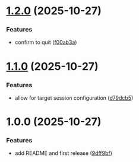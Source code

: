 # [1.2.0](https://github.com/benjaminsanborn/psc/compare/v1.1.0...v1.2.0) (2025-10-27)


### Features

* confirm to quit ([f00ab3a](https://github.com/benjaminsanborn/psc/commit/f00ab3a7031e50602c085b4bea2566a950f434fa))

# [1.1.0](https://github.com/benjaminsanborn/psc/compare/v1.0.0...v1.1.0) (2025-10-27)


### Features

* allow for target session configuration ([d79dcb5](https://github.com/benjaminsanborn/psc/commit/d79dcb58936144b3181f37bb4b547d8becec5979))

# 1.0.0 (2025-10-27)


### Features

* add README and first release ([9dff9bf](https://github.com/benjaminsanborn/psc/commit/9dff9bfbfbc727b2ebb08d98c9b9dd9d7e3970c5))
